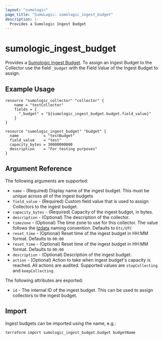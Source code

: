 ```yaml
---
layout: "sumologic"
page_title: "SumoLogic: sumologic_ingest_budget"
description: |-
  Provides a Sumologic Ingest Budget
---
```


# sumologic_ingest_budget
Provides a [Sumologic Ingest Budget][1]. To assign an Ingest Budget to the Collector use the field `_budget` with the Field Value of the Ingest Budget to assign.

## Example Usage
```hcl
resource "sumologic_collector" "collector" {
	name = "testCollector"
	fields = {
	  "_budget" = "${sumologic_ingest_budget.budget.field_value}"
	}
}

resource "sumologic_ingest_budget" "budget" {
  name           = "testBudget"
  field_value    = "test"
  capacity_bytes = 30000000000
  description    = "For testing purposes"
}
```

## Argument Reference

The following arguments are supported:

  * `name` - (Required) Display name of the ingest budget. This must be unique across all of the ingest budgets
  * `field_value` - (Required) Custom field value that is used to assign Collectors to the ingest budget.
  * `capacity_bytes` - (Required) Capacity of the ingest budget, in bytes.
  * `description` - (Optional) The description of the collector.
  * `timezone` - (Optional) The time zone to use for this collector. The value follows the [tzdata][2] naming convention. Defaults to `Etc/UTC`
  * `reset_time` - (Optional) Reset time of the ingest budget in HH:MM format. Defaults to `00:00`
  * `reset_time` - (Optional) Reset time of the ingest budget in HH:MM format. Defaults to `00:00`
  * `description` - (Optional) Description of the ingest budget.
  * `action` - (Optional) Action to take when ingest budget's capacity is reached. All actions are audited. Supported values are `stopCollecting` and `keepCollecting`.

The following attributes are exported:

  * `id` - The internal ID of the ingest budget. This can be used to assign collectors to the ingest budget.

## Import
Ingest budgets can be imported using the name, e.g.:

```hcl
terraform import sumologic_ingest_budget.budget budgetName
```

[1]: https://help.sumologic.com/Manage/Ingestion-and-Volume/Ingest_Budgets
[2]: https://en.wikipedia.org/wiki/Tz_database
